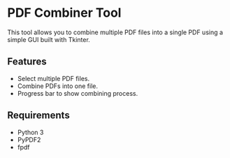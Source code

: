 # PDF Combiner Tool

This tool allows you to combine multiple PDF files into a single PDF using a simple GUI built with Tkinter.

## Features

- Select multiple PDF files.
- Combine PDFs into one file.
- Progress bar to show combining process.

## Requirements

- Python 3
- PyPDF2
- fpdf
